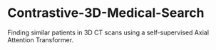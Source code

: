 # Contrastive-3D-Medical-Search
Finding similar patients in 3D CT scans using a self-supervised Axial Attention Transformer.
